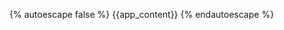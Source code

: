 <!DOCTYPE html>
<html lang="en">
<head>
    <meta charset="UTF-8">
    <title>Hello world</title>
</head>
<body>

{% autoescape false %}
{{app_content}}
{% endautoescape %}</body></html>